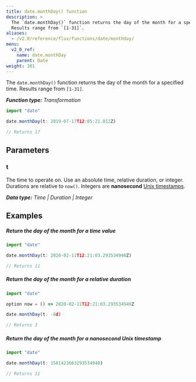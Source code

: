```yaml
---
title: date.monthDay() function
description: >
  The `date.monthDay()` function returns the day of the month for a specified time.
  Results range from `[1-31]`.
aliases:
  - /v2.0/reference/flux/functions/date/monthday/
menu:
  v2_0_ref:
    name: date.monthDay
    parent: Date
weight: 301
---
```


The `date.monthDay()` function returns the day of the month for a specified time.
Results range from `[1-31]`.

_**Function type:** Transformation_  

```js
import "date"

date.monthDay(t: 2019-07-17T12:05:21.012Z)

// Returns 17
```

## Parameters

### t
The time to operate on.
Use an absolute time, relative duration, or integer.
Durations are relative to `now()`.
Integers are **nanosecond** [Unix timestamps](/v2.0/reference/glossary/#unix-timestamp).

_**Data type:** Time | Duration | Integer_

## Examples

##### Return the day of the month for a time value
```js
import "date"

date.monthDay(t: 2020-02-11T12:21:03.293534940Z)

// Returns 11
```

##### Return the day of the month for a relative duration
```js
import "date"

option now = () => 2020-02-11T12:21:03.293534940Z

date.monthDay(t: -8d)

// Returns 3
```

##### Return the day of the month for a nanosecond Unix timestamp
```js
import "date"

date.monthDay(t: 1581423663293534940)

// Returns 11
```
